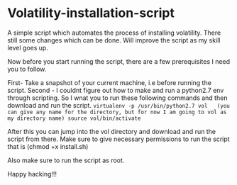 # Volatility-installation-script
A simple script which automates the process of installing volatility. There still some changes which can be done. Will improve the script as my skill level goes up.


Now before you start running the script, there are a few prerequisites I need you to follow.

First- Take a snapshot of your current machine, i.e before running the script.
Second - I couldnt figure out how to make and run a python2.7 env through scripting. So I wnat you to run these following commands and then download and run the script.
        ```virtualenv -p /usr/bin/python2.7 vol   (you can give any name for the directory, but for now I am going to vol as my directory name)
        source vol/bin/activate```

After  this you can jump into the vol directory and download and run the script from there.
Make sure to give necessary permissions to run the script that is (chmod +x install.sh)


Also make sure to run the script as root.


Happy hacking!!!
